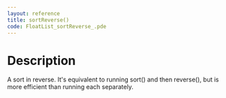 ```yaml
---
layout: reference
title: sortReverse()
code: FloatList_sortReverse_.pde
---
```


# Description

A sort in reverse. It's equivalent to running sort() and then reverse(), but is more efficient than running each separately.

